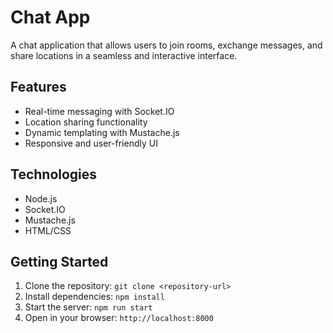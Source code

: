 # Chat App

A chat application that allows users to join rooms, exchange messages, and share locations in a seamless and interactive interface.

## Features

- Real-time messaging with Socket.IO
- Location sharing functionality
- Dynamic templating with Mustache.js
- Responsive and user-friendly UI

## Technologies

- Node.js
- Socket.IO
- Mustache.js
- HTML/CSS

## Getting Started

1. Clone the repository: `git clone <repository-url>`
2. Install dependencies: `npm install`
3. Start the server: `npm run start`
4. Open in your browser: `http://localhost:8000`
